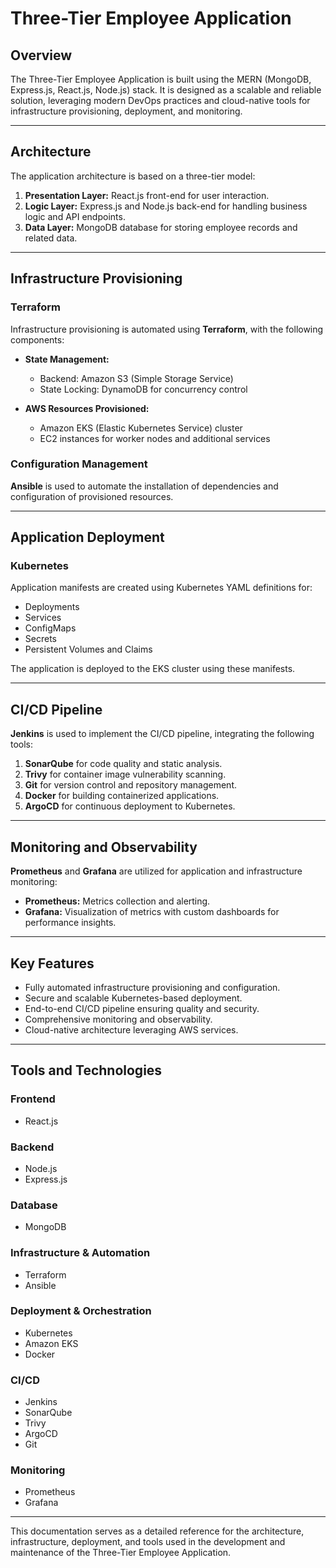 
# Three-Tier Employee Application

## Overview
The Three-Tier Employee Application is built using the MERN (MongoDB, Express.js, React.js, Node.js) stack. It is designed as a scalable and reliable solution, leveraging modern DevOps practices and cloud-native tools for infrastructure provisioning, deployment, and monitoring.

---

## Architecture
The application architecture is based on a three-tier model:

1. **Presentation Layer:** React.js front-end for user interaction.
2. **Logic Layer:** Express.js and Node.js back-end for handling business logic and API endpoints.
3. **Data Layer:** MongoDB database for storing employee records and related data.

---

## Infrastructure Provisioning

### Terraform

Infrastructure provisioning is automated using **Terraform**, with the following components:

- **State Management:**
  - Backend: Amazon S3 (Simple Storage Service)
  - State Locking: DynamoDB for concurrency control

- **AWS Resources Provisioned:**
  - Amazon EKS (Elastic Kubernetes Service) cluster
  - EC2 instances for worker nodes and additional services

### Configuration Management

**Ansible** is used to automate the installation of dependencies and configuration of provisioned resources.

---

## Application Deployment

### Kubernetes
Application manifests are created using Kubernetes YAML definitions for:

- Deployments
- Services
- ConfigMaps
- Secrets
- Persistent Volumes and Claims

The application is deployed to the EKS cluster using these manifests.

---

## CI/CD Pipeline

**Jenkins** is used to implement the CI/CD pipeline, integrating the following tools:

1. **SonarQube** for code quality and static analysis.
2. **Trivy** for container image vulnerability scanning.
3. **Git** for version control and repository management.
4. **Docker** for building containerized applications.
5. **ArgoCD** for continuous deployment to Kubernetes.

---

## Monitoring and Observability

**Prometheus** and **Grafana** are utilized for application and infrastructure monitoring:

- **Prometheus:** Metrics collection and alerting.
- **Grafana:** Visualization of metrics with custom dashboards for performance insights.

---

## Key Features

- Fully automated infrastructure provisioning and configuration.
- Secure and scalable Kubernetes-based deployment.
- End-to-end CI/CD pipeline ensuring quality and security.
- Comprehensive monitoring and observability.
- Cloud-native architecture leveraging AWS services.

---

## Tools and Technologies

### Frontend
- React.js

### Backend
- Node.js
- Express.js

### Database
- MongoDB

### Infrastructure & Automation
- Terraform
- Ansible

### Deployment & Orchestration
- Kubernetes
- Amazon EKS
- Docker

### CI/CD
- Jenkins
- SonarQube
- Trivy
- ArgoCD
- Git

### Monitoring
- Prometheus
- Grafana
---

This documentation serves as a detailed reference for the architecture, infrastructure, deployment, and tools used in the development and maintenance of the Three-Tier Employee Application.

